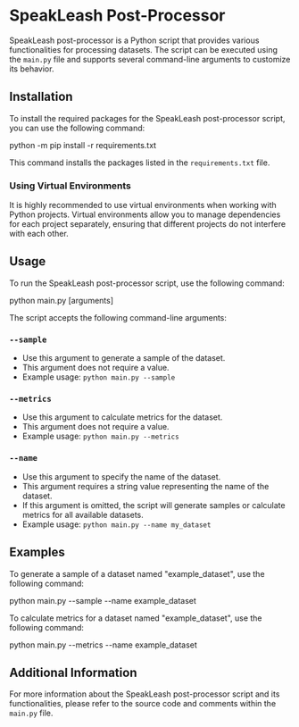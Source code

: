 # SpeakLeash Post-Processor

SpeakLeash post-processor is a Python script that provides various functionalities for processing datasets. The script can be executed using the `main.py` file and supports several command-line arguments to customize its behavior.

## Installation

To install the required packages for the SpeakLeash post-processor script, you can use the following command:

python -m pip install -r requirements.txt


This command installs the packages listed in the `requirements.txt` file.

### Using Virtual Environments

It is highly recommended to use virtual environments when working with Python projects. Virtual environments allow you to manage dependencies for each project separately, ensuring that different projects do not interfere with each other.


## Usage

To run the SpeakLeash post-processor script, use the following command:

python main.py [arguments]


The script accepts the following command-line arguments:

### `--sample`

- Use this argument to generate a sample of the dataset.
- This argument does not require a value.
- Example usage: `python main.py --sample`

### `--metrics`

- Use this argument to calculate metrics for the dataset.
- This argument does not require a value.
- Example usage: `python main.py --metrics`

### `--name`

- Use this argument to specify the name of the dataset.
- This argument requires a string value representing the name of the dataset.
- If this argument is omitted, the script will generate samples or calculate metrics for all available datasets.
- Example usage: `python main.py --name my_dataset`

## Examples

To generate a sample of a dataset named "example_dataset", use the following command:

python main.py --sample --name example_dataset


To calculate metrics for a dataset named "example_dataset", use the following command:

python main.py --metrics --name example_dataset


## Additional Information

For more information about the SpeakLeash post-processor script and its functionalities, please refer to the source code and comments within the `main.py` file.
